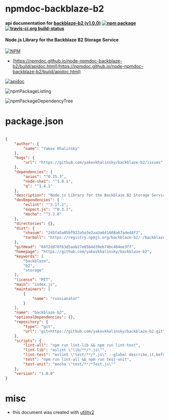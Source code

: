 # npmdoc-backblaze-b2

#### api documentation for  [backblaze-b2 (v1.0.0)](https://github.com/yakovkhalinsky/backblaze-b2)  [![npm package](https://img.shields.io/npm/v/npmdoc-backblaze-b2.svg?style=flat-square)](https://www.npmjs.org/package/npmdoc-backblaze-b2) [![travis-ci.org build-status](https://api.travis-ci.org/npmdoc/node-npmdoc-backblaze-b2.svg)](https://travis-ci.org/npmdoc/node-npmdoc-backblaze-b2)

#### Node.js Library for the Backblaze B2 Storage Service

[![NPM](https://nodei.co/npm/backblaze-b2.png?downloads=true&downloadRank=true&stars=true)](https://www.npmjs.com/package/backblaze-b2)

- [https://npmdoc.github.io/node-npmdoc-backblaze-b2/build/apidoc.html](https://npmdoc.github.io/node-npmdoc-backblaze-b2/build/apidoc.html)

[![apidoc](https://npmdoc.github.io/node-npmdoc-backblaze-b2/build/screenCapture.buildCi.browser.%252Ftmp%252Fbuild%252Fapidoc.html.png)](https://npmdoc.github.io/node-npmdoc-backblaze-b2/build/apidoc.html)

![npmPackageListing](https://npmdoc.github.io/node-npmdoc-backblaze-b2/build/screenCapture.npmPackageListing.svg)

![npmPackageDependencyTree](https://npmdoc.github.io/node-npmdoc-backblaze-b2/build/screenCapture.npmPackageDependencyTree.svg)



# package.json

```json

{
    "author": {
        "name": "Yakov Khalinsky"
    },
    "bugs": {
        "url": "https://github.com/yakovkhalinsky/backblaze-b2/issues"
    },
    "dependencies": {
        "axios": "^0.15.3",
        "node-sha1": "^1.0.1",
        "q": "^1.4.1"
    },
    "description": "Node.js Library for the Backblaze B2 Storage Service",
    "devDependencies": {
        "eslint": "^3.17.1",
        "expect.js": "^0.3.1",
        "mocha": "^3.2.0"
    },
    "directories": {},
    "dist": {
        "shasum": "245fa5a05bf022a5a3e2aa3a641808a67aded4f2",
        "tarball": "https://registry.npmjs.org/backblaze-b2/-/backblaze-b2-1.0.0.tgz"
    },
    "gitHead": "04f2dd78f63d5aab27e85b4d39eb74bc484ee3ff",
    "homepage": "https://github.com/yakovkhalinsky/backblaze-b2",
    "keywords": [
        "backblaze",
        "b2",
        "storage"
    ],
    "license": "MIT",
    "main": "index.js",
    "maintainers": [
        {
            "name": "russianator"
        }
    ],
    "name": "backblaze-b2",
    "optionalDependencies": {},
    "repository": {
        "type": "git",
        "url": "git+https://github.com/yakovkhalinsky/backblaze-b2.git"
    },
    "scripts": {
        "lint-all": "npm run lint-lib && npm run lint-test",
        "lint-lib": "eslint \"lib/**/*.js\"",
        "lint-test": "eslint \"test/**/*.js\" --global describe,it,beforeEach",
        "test": "npm run lint-all && npm run test-unit",
        "test-unit": "mocha \"test/**/*Test.js\""
    },
    "version": "1.0.0"
}
```



# misc
- this document was created with [utility2](https://github.com/kaizhu256/node-utility2)
